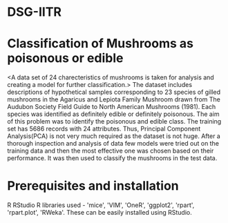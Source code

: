 # DSG-IITR
# Classification of Mushrooms as poisonous or edible
<A data set of 24 charecteristics of mushrooms is taken for analysis and creating a model for further classification.>
The dataset includes descriptions of hypothetical samples corresponding to 23 species of gilled mushrooms in the Agaricus and Lepiota Family Mushroom drawn from The Audubon Society Field Guide to North American Mushrooms (1981). Each species was identified as definitely edible or definitely poisonous. The aim of this problem was to identify the poisonous and edible class. 
The training set has 5686 records with 24 attributes. Thus, Principal Component Analysis(PCA) is not very much required as the dataset is not huge.
After a thorough inspection and analysis of data few models were tried out on the training data and then the most effective one was chosen based on their performance. It was then used to classify the mushrooms in the test data.

# Prerequisites and installation
R 
RStudio
R libraries used - 'mice', 'VIM', 'OneR', 'ggplot2', 'rpart', 'rpart.plot', 'RWeka'. These can be easily installed using RStudio.
